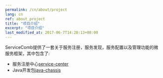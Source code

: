 ```yaml
---
permalink: /cn/about/project
lang: cn
ref: about_project
title: "项目介绍"
excerpt: "项目介绍"
last_modified_at: 2017-06-7T14:28:13+08:00
---
```

ServiceComb提供了一套关于服务注册，服务发现，服务配置以及管理功能的微服务框架，其中包含了:
 * 服务注册中心[service-center](https://github.com/ServiceComb/service-center)
 * Java开发包[java-chassis](https://github.com/ServiceComb/java-chassis) 
